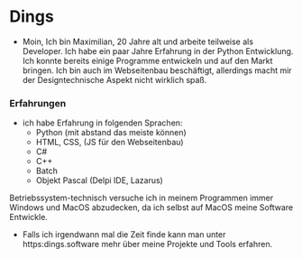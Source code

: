 # Dings
- Moin, Ich bin Maximilian, 20 Jahre alt und arbeite teilweise als Developer. Ich habe ein paar Jahre Erfahrung in der Python Entwicklung. Ich konnte bereits einige Programme entwickeln und auf den Markt bringen. Ich bin auch im Webseitenbau beschäftigt, allerdings macht mir der Designtechnische Aspekt nicht wirklich spaß.

### Erfahrungen
- ich habe Erfahrung in folgenden Sprachen:
    - Python (mit abstand das meiste können)
    - HTML, CSS, (JS für den Webseitenbau)
    - C#
    - C++
    - Batch
    - Objekt Pascal (Delpi IDE, Lazarus)
 
Betriebssystem-technisch versuche ich in meinem Programmen immer Windows und MacOS abzudecken, da ich selbst auf MacOS meine Software Entwickle.
- Falls ich irgendwann mal die Zeit finde kann man unter https:dings.software mehr über meine Projekte und Tools erfahren.
